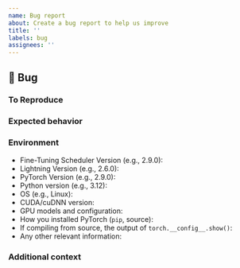 ```yaml
---
name: Bug report
about: Create a bug report to help us improve
title: ''
labels: bug
assignees: ''
---
```


## 🐛 Bug

<!-- A clear and concise description of the bug. -->

### To Reproduce

<!--
Please reproduce using the BoringModel!

If you could not reproduce using the BoringModel and still think there's a bug, please post here
but remember, bugs with code are fixed faster!
-->

### Expected behavior

<!-- FILL IN -->

### Environment

<!--
Please copy and paste the output from our environment collection script:
https://raw.githubusercontent.com/speediedan/finetuning-scheduler/main/requirements/collect_env_details.py
(For security purposes, please check the contents of the script before running it)

You can get the script and run it with:
```bash
wget https://raw.githubusercontent.com/speediedan/finetuning-scheduler/main/requirements/collect_env_details.py
python collect_env_details.py
```

You can also fill out the list below manually.
-->

- Fine-Tuning Scheduler Version (e.g., 2.9.0):
- Lightning Version (e.g., 2.6.0):
- PyTorch Version (e.g., 2.9.0):
- Python version (e.g., 3.12):
- OS (e.g., Linux):
- CUDA/cuDNN version:
- GPU models and configuration:
- How you installed PyTorch (`pip`, source):
- If compiling from source, the output of `torch.__config__.show()`:
- Any other relevant information:

### Additional context

<!-- Add any other context about the problem here. -->
